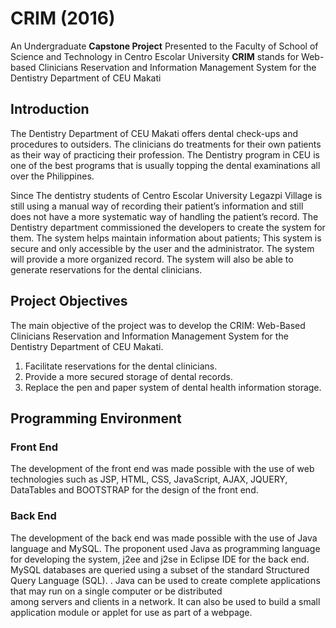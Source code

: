 # CRIM (2016)
An Undergraduate **Capstone Project** Presented to the Faculty of School of Science and Technology in Centro Escolar University
**CRIM** stands for Web-based Clinicians Reservation and Information Management System for the Dentistry Department of CEU Makati


## Introduction
The Dentistry Department of CEU Makati offers dental check-ups and procedures to outsiders. The clinicians do treatments for their own patients as their way of practicing their profession. The Dentistry program in CEU is one of the best programs that is usually topping the dental examinations all over the Philippines.

Since The dentistry students of Centro Escolar University Legazpi Village is still using a manual way of recording their patient’s information and still does not have a more systematic way of handling the patient’s record. The Dentistry department commissioned the developers to create the system for them. The system helps maintain information about patients; This system is secure and only accessible by the user and the administrator. The system will provide a more organized record. The system will also be able to generate reservations for the dental clinicians.

## Project Objectives
The main objective of the project was to develop the CRIM: Web-Based Clinicians Reservation and Information Management System for the Dentistry Department of CEU Makati.
1. Facilitate reservations for the dental clinicians.
2. Provide a more secured storage of dental records.
3. Replace the pen and paper system of dental health information storage.

## Programming Environment

### Front End
The development of the front end was made possible with the use of web technologies such as JSP, HTML, CSS, JavaScript, AJAX, JQUERY, DataTables and BOOTSTRAP for the design of the front end.

### Back End
The development of the back end was made possible with the use of Java language and MySQL. The proponent used Java as programming language for developing the system, j2ee and j2se in Eclipse IDE for the back end. MySQL databases are queried using a subset of the standard Structured Query Language (SQL). . Java can be used to create complete applications that may run on a single computer or be distributed among servers and clients in a network. It can also be used to build a small application module or applet for use as part of a webpage. 
